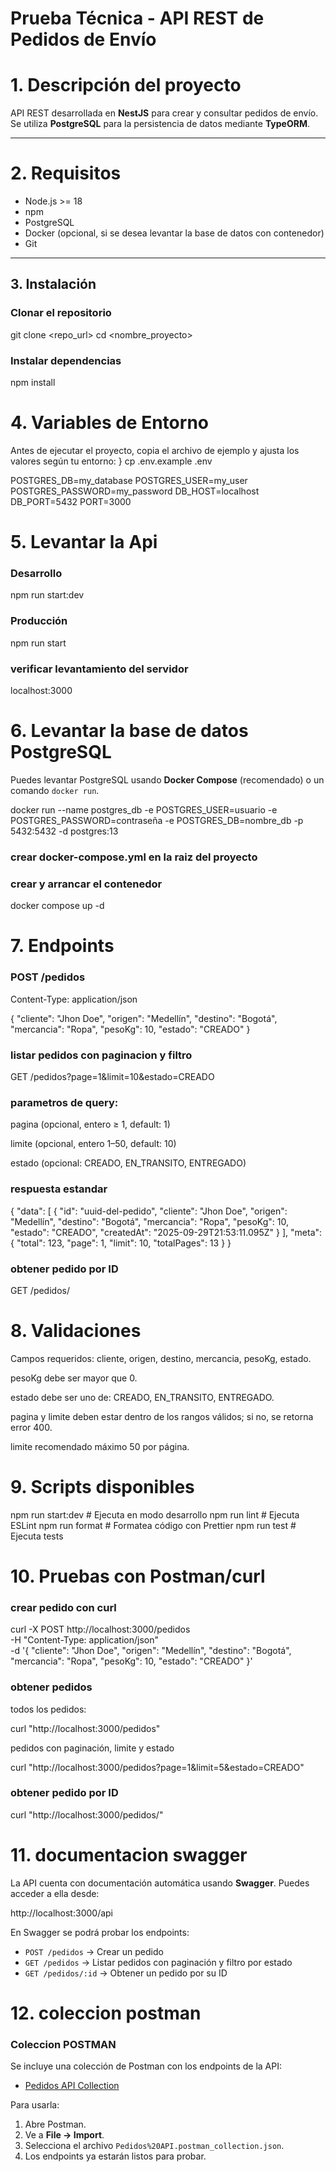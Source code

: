 # Prueba Técnica - API REST de Pedidos de Envío

# 1. Descripción del proyecto
API REST desarrollada en **NestJS** para crear y consultar pedidos de envío.  
Se utiliza **PostgreSQL** para la persistencia de datos mediante **TypeORM**.

---

# 2. Requisitos
- Node.js >= 18
- npm 
- PostgreSQL
- Docker (opcional, si se desea levantar la base de datos con contenedor)
- Git

---

## 3. Instalación

### Clonar el repositorio
  git clone <repo_url>
  cd <nombre_proyecto>

### Instalar dependencias
npm install

# 4. Variables de Entorno


Antes de ejecutar el proyecto, copia el archivo de ejemplo y ajusta los valores según tu entorno:
}
  cp .env.example .env

POSTGRES_DB=my_database
POSTGRES_USER=my_user
POSTGRES_PASSWORD=my_password
DB_HOST=localhost
DB_PORT=5432
PORT=3000



# 5. Levantar la Api

### Desarrollo
npm run start:dev

### Producción

npm run start

### verificar levantamiento del servidor 
localhost:3000

# 6. Levantar la base de datos PostgreSQL

Puedes levantar PostgreSQL usando **Docker Compose** (recomendado) o un comando `docker run`.

docker run --name postgres_db -e POSTGRES_USER=usuario -e POSTGRES_PASSWORD=contraseña -e POSTGRES_DB=nombre_db -p 5432:5432 -d postgres:13

### crear docker-compose.yml en la raiz del proyecto


### crear y arrancar el contenedor
  docker compose up -d


# 7. Endpoints

### POST /pedidos
Content-Type: application/json

{
  "cliente": "Jhon Doe",
  "origen": "Medellín",
  "destino": "Bogotá",
  "mercancia": "Ropa",
  "pesoKg": 10,
  "estado": "CREADO"
}
 ### listar pedidos con paginacion y filtro

 GET /pedidos?page=1&limit=10&estado=CREADO
 
 ### parametros de query:

 pagina (opcional, entero ≥ 1, default: 1)

limite (opcional, entero 1–50, default: 10)

estado (opcional: CREADO, EN_TRANSITO, ENTREGADO)

### respuesta estandar 
{
  "data": [
    {
      "id": "uuid-del-pedido",
      "cliente": "Jhon Doe",
      "origen": "Medellín",
      "destino": "Bogotá",
      "mercancia": "Ropa",
      "pesoKg": 10,
      "estado": "CREADO",
      "createdAt": "2025-09-29T21:53:11.095Z"
    }
  ],
  "meta": {
    "total": 123,
    "page": 1,
    "limit": 10,
    "totalPages": 13
  }
}

### obtener pedido por ID

GET /pedidos/<id>

# 8. Validaciones

Campos requeridos: cliente, origen, destino, mercancia, pesoKg, estado.

pesoKg debe ser mayor que 0.

estado debe ser uno de: CREADO, EN_TRANSITO, ENTREGADO.

pagina y limite deben estar dentro de los rangos válidos; si no, se retorna error 400.

limite recomendado máximo 50 por página.

# 9. Scripts disponibles

npm run start:dev    # Ejecuta en modo desarrollo 
npm run lint         # Ejecuta ESLint
npm run format       # Formatea código con Prettier
npm run test         # Ejecuta tests

# 10. Pruebas con Postman/curl

### crear pedido con curl

curl -X POST http://localhost:3000/pedidos \
-H "Content-Type: application/json" \
-d '{
  "cliente": "Jhon Doe",
  "origen": "Medellín",
  "destino": "Bogotá",
  "mercancia": "Ropa",
  "pesoKg": 10,
  "estado": "CREADO"
}'

### obtener pedidos
todos los pedidos:

curl "http://localhost:3000/pedidos"

pedidos con paginación, limite y estado

curl "http://localhost:3000/pedidos?page=1&limit=5&estado=CREADO"

### obtener pedido por ID

curl "http://localhost:3000/pedidos/<id>"


# 11. documentacion swagger


La API cuenta con documentación automática usando **Swagger**. Puedes acceder a ella desde:

http://localhost:3000/api

En Swagger se podrá probar los endpoints:

- `POST /pedidos` → Crear un pedido
- `GET /pedidos` → Listar pedidos con paginación y filtro por estado
- `GET /pedidos/:id` → Obtener un pedido por su ID

# 12. coleccion postman

### Coleccion POSTMAN

Se incluye una colección de Postman con los endpoints de la API:

- [Pedidos API Collection](postman/Pedidos%20API.postman_collection.json)

Para usarla:

1. Abre Postman.
2. Ve a **File → Import**.
3. Selecciona el archivo `Pedidos%20API.postman_collection.json`.
4. Los endpoints ya estarán listos para probar.
